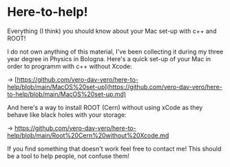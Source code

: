 # Here-to-help!

Everything (I think) you should know about your Mac set-up with c++ and ROOT!

I do not own anything of this material, I've been collecting it during my three year degree in Physics in Bologna. 
Here's a quick set-up of your Mac in order to programm with c++ without Xcode:

-> [https://github.com/vero-dav-vero/here-to-help/blob/main/MacOS%20set-up](https://github.com/vero-dav-vero/here-to-help/blob/main/MacOS%20set-up.md)

And here's a way to install ROOT (Cern) without using xCode as they behave like black holes with your storage:

-> https://github.com/vero-dav-vero/here-to-help/blob/main/Root%20Cern%20without%20Xcode.md

If you find something that doesn't work feel free to contact me! This should be a tool to help people, not confuse them!

